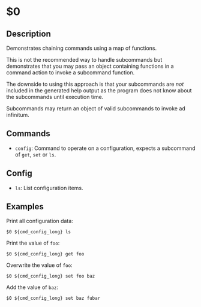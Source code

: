 $0
==

## Description

Demonstrates chaining commands using a map of functions.

This is not the recommended way to handle subcommands but demonstrates that you may pass an object containing functions in a command action to invoke a subcommand function.

The downside to using this approach is that your subcommands are *not* included in the generated help output as the program does not know about the subcommands until execution time.

Subcommands may return an object of valid subcommands to invoke ad infinitum.

## Commands

* `config`: Command to operate on a configuration, expects a subcommand of `get`, `set` or `ls`.

## Config

* `ls`: List configuration items.

## Examples

Print all configuration data:

```
$0 ${cmd_config_long} ls
```

Print the value of `foo`:

```
$0 ${cmd_config_long} get foo
```

Overwrite the value of `foo`:

```
$0 ${cmd_config_long} set foo baz
```

Add the value of `baz`:

```
$0 ${cmd_config_long} set baz fubar
```
